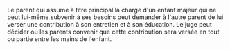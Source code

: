   
 Le parent qui assume à titre principal la charge d'un enfant majeur qui ne peut lui-même subvenir à ses besoins peut demander à l'autre parent de lui verser une contribution à son entretien et à son éducation. Le juge peut décider ou les parents convenir que cette contribution sera versée en tout ou partie entre les mains de l'enfant.  

  
